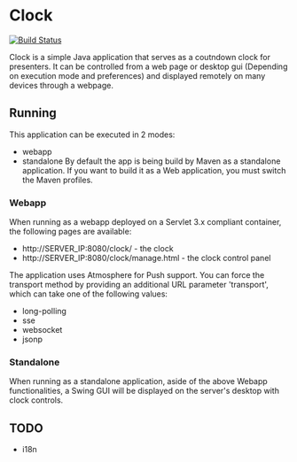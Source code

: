 # Clock
[![Build Status](https://travis-ci.org/eXsio/clock.svg?branch=master)](https://travis-ci.org/eXsio/clock)

Clock is a simple Java application that serves as a coutndown clock for presenters. It can be controlled from a web page or desktop gui (Depending on execution mode and preferences) and displayed remotely on many devices through a webpage.

## Running
This application can be executed in 2 modes:
- webapp
- standalone
By default the app is being build by Maven as a standalone application. If you want to build it as a Web application, you must switch the Maven profiles.

### Webapp

When running as a webapp deployed on a Servlet 3.x compliant container, the following pages are available:
- http://SERVER_IP:8080/clock/ - the clock
- http://SERVER_IP:8080/clock/manage.html - the clock control panel

The application uses Atmosphere for Push support. You can force the transport method by providing an additional URL parameter 'transport', which can take one of the following values:
- long-polling
- sse
- websocket
- jsonp

### Standalone

When running as a standalone application, aside of the above Webapp functionalities, a Swing GUI will be displayed on the server's desktop with clock controls.

## TODO
- i18n
